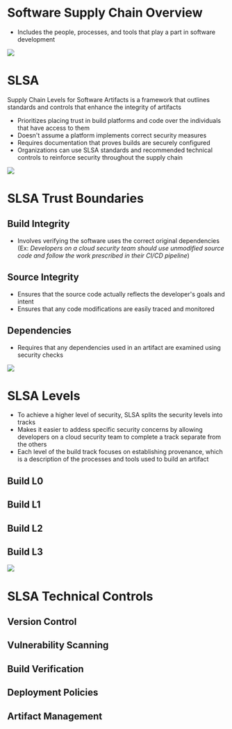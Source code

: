 # Software Supply Chain Overview

* Includes the people, processes, and tools that play a part in software development

![](https://github.com/JonmarCorpuz/SecondBrain/blob/main/Assets/Whitespace.png)

# SLSA

Supply Chain Levels for Software Artifacts is a framework that outlines standards and controls that enhance the integrity of artifacts 

* Prioritizes placing trust in build platforms and code over the individuals that have access to them
* Doesn't assume a platform implements correct security measures
* Requires documentation that proves builds are securely configured
* Organizations can use SLSA standards and recommended technical controls to reinforce security throughout the supply chain

![](https://github.com/JonmarCorpuz/SecondBrain/blob/main/Assets/Whitespace.png)

# SLSA Trust Boundaries

## Build Integrity

* Involves verifying the software uses the correct original dependencies (Ex: *Developers on a cloud security team should use unmodified source code and follow the work prescribed in their CI/CD pipeline*)

## Source Integrity

* Ensures that the source code actually reflects the developer's goals and intent
* Ensures that any code modifications are easily traced and monitored

## Dependencies

* Requires that any dependencies used in an artifact are examined using security checks

![](https://github.com/JonmarCorpuz/SecondBrain/blob/main/Assets/Whitespace.png)

# SLSA Levels

* To achieve a higher level of security, SLSA splits the security levels into tracks
* Makes it easier to addess specific security concerns by allowing developers on a cloud security team to complete a track separate from the others
* Each level of the build track focuses on establishing provenance, which is a description of the processes and tools used to build an artifact

## Build L0

## Build L1

## Build L2

## Build L3

![](https://github.com/JonmarCorpuz/SecondBrain/blob/main/Assets/Whitespace.png)

# SLSA Technical Controls

## Version Control

## Vulnerability Scanning

## Build Verification

## Deployment Policies 

## Artifact Management

